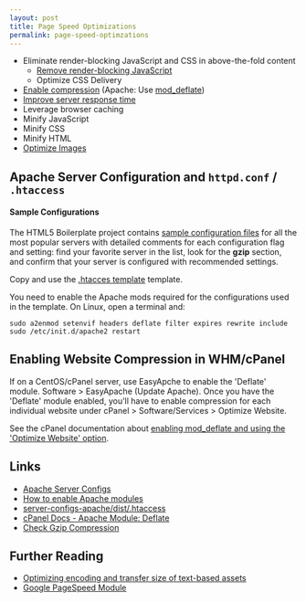 ```yaml
---
layout: post
title: Page Speed Optimizations
permalink: page-speed-optimzations
---
```


- Eliminate render-blocking JavaScript and CSS in above-the-fold content
	- [Remove render-blocking JavaScript](https://developers.google.com/speed/docs/insights/BlockingJS)
	- Optimize CSS Delivery
- [Enable compression](https://developers.google.com/speed/docs/insights/EnableCompression) (Apache: Use [mod_deflate](http://httpd.apache.org/docs/current/mod/mod_deflate.html))
- [Improve server response time](https://developers.google.com/speed/docs/insights/Server)
- Leverage browser caching
- Minify JavaScript
- Minify CSS
- Minify HTML
- [Optimize Images](https://developers.google.com/speed/docs/insights/OptimizeImages)

Apache Server Configuration and `httpd.conf` / `.htaccess`
---

#### Sample Configurations
The HTML5 Boilerplate project contains [sample configuration files](https://github.com/h5bp/server-configs) for all the most popular servers with detailed comments for each configuration flag and setting: find your favorite server in the list, look for the **gzip** section, and confirm that your server is configured with recommended settings. 

Copy and use the [.htacces template](https://github.com/h5bp/server-configs-apache/blob/master/dist/.htaccess) template.

You need to enable the Apache mods required for the configurations used in the template. On Linux, open a terminal and:

	sudo a2enmod setenvif headers deflate filter expires rewrite include 
    sudo /etc/init.d/apache2 restart

Enabling Website Compression in WHM/cPanel
---
If on a CentOS/cPanel server, use EasyApche to enable the 'Deflate' module. Software > EasyApache (Update Apache). Once you have the 'Deflate' module enabled, you'll have to enable compression for each individual website under cPanel > Software/Services > Optimize Website. 

See the cPanel documentation about [enabling mod_deflate and using the 'Optimize Website' option](https://documentation.cpanel.net/display/EA/Apache+Module:+Deflate).


Links
---
- [Apache Server Configs](https://github.com/h5bp/server-configs-apache)
- [How to enable Apache modules](https://github.com/h5bp/server-configs-apache/wiki/How-to-enable-Apache-modules)
- [server-configs-apache/dist/.htaccess](https://github.com/h5bp/server-configs-apache/blob/master/dist/.htaccess)
- [cPanel Docs - Apache Module: Deflate](https://documentation.cpanel.net/display/EA/Apache+Module:+Deflate)
- [Check Gzip Compression](http://checkgzipcompression.com/)

Further Reading
---
- [Optimizing encoding and transfer size of text-based assets](https://developers.google.com/web/fundamentals/performance/optimizing-content-efficiency/optimize-encoding-and-transfer#text-compression-with-gzip)
- [Google PageSpeed Module](https://developers.google.com/speed/pagespeed/module)